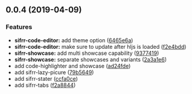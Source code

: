 ## 0.0.4 (2019-04-09)


### Features

* **sifrr-code-editor:** add theme option ([6465e6a](https://github.com/sifrr/sifrr-elements/commit/6465e6a))
* **sifrr-code-editor:** make sure to update after hljs is loaded ([f2e4bdd](https://github.com/sifrr/sifrr-elements/commit/f2e4bdd))
* **sifrr-showcase:** add multi showcase capability ([9377419](https://github.com/sifrr/sifrr-elements/commit/9377419))
* **sifrr-showcase:** separate showcases and variants ([2a3a1e6](https://github.com/sifrr/sifrr-elements/commit/2a3a1e6))
* add code-highlighter and showcase ([ad24fde](https://github.com/sifrr/sifrr-elements/commit/ad24fde))
* add sifrr-lazy-picure ([79b5649](https://github.com/sifrr/sifrr-elements/commit/79b5649))
* add sifrr-stater ([ccfa0ce](https://github.com/sifrr/sifrr-elements/commit/ccfa0ce))
* add sifrr-tabs ([f2a8844](https://github.com/sifrr/sifrr-elements/commit/f2a8844))



